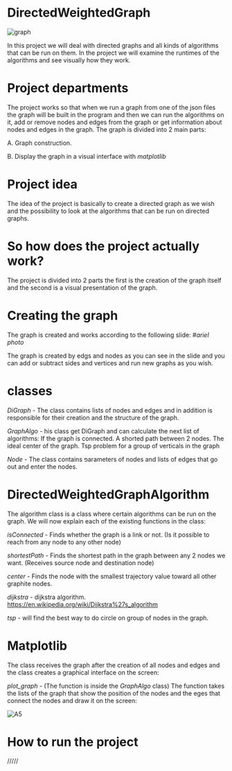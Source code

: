#  DirectedWeightedGraph
![graph](https://user-images.githubusercontent.com/93768578/147350320-173cb108-05a2-482e-9b2c-aa4e6bdebbc4.png)


In this project we will deal with directed graphs and all kinds of algorithms that can be run on them.
In the project we will examine the runtimes of the algorithms and see visually how they work.

#  Project departments
The project works so that when we run a graph from one of the json files the graph will be built in the program and then we can run the algorithms on it, add or remove nodes and edges from the graph or get information about nodes and edges in the graph.
The graph is divided into 2 main parts:

A. Graph construction.

B. Display the graph in a visual interface with *matplotlib*

#  Project idea
The idea of ​​the project is basically to create a directed graph as we wish and the possibility to look at the algorithms that can be run on directed graphs.

#  So how does the project actually work?
The project is divided into 2 parts the first is the creation of the graph itself and the second is a visual presentation of the graph.

#  Creating the graph
The graph is created and works according to the following slide:
#*ariel photo*

The graph is created by edgs and nodes as you can see in the slide and you can add or subtract sides and vertices and run new graphs as you wish.

#  classes

*DiGraph* - The class contains lists of nodes and edges and in addition is responsible for their creation and the structure of the graph.

*GraphAlgo* - his class get DiGraph and can calculate the next list of algorithms: If the graph is connected. A shorted path between 2 nodes. The ideal center of the graph. Tsp problem for a group of verticals in the graph

*Node* - The class contains פarameters of nodes and lists of edges that go out and enter the nodes.

#  DirectedWeightedGraphAlgorithm
The algorithm class is a class where certain algorithms can be run on the graph.
We will now explain each of the existing functions in the class:

*isConnected* - Finds whether the graph is a link or not. (Is it possible to reach from any node to any other node)

*shortestPath* - Finds the shortest path in the graph between any 2 nodes we want. (Receives source node and destination node)

*center* - Finds the node with the smallest trajectory value toward all other graphite nodes.

*dijkstra* - dijkstra algorithm. https://en.wikipedia.org/wiki/Dijkstra%27s_algorithm

*tsp* - will find the best way to do circle on group of nodes in the graph.

#  Matplotlib
The class receives the graph after the creation of all nodes and edges and the class creates a graphical interface on the screen:

*plot_graph* - (The function is inside the *GraphAlgo* class) The function takes the lists of the graph that show the position of the nodes and the eges that connect the nodes and draw it on the screen:

![A5](https://user-images.githubusercontent.com/93768578/147351688-25297c77-2c38-4c99-874c-fcc4c30d5a03.png)


#  How to run the project
/////
